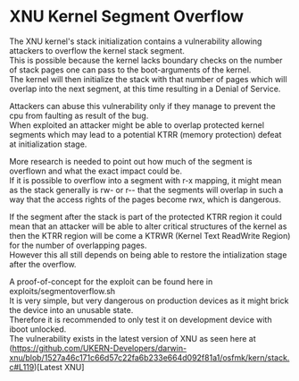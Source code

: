 # XNU Kernel Segment Overflow

The XNU kernel's stack initialization contains a vulnerability allowing attackers to overflow the kernel stack segment.  
This is possible because the kernel lacks boundary checks on the number of stack pages one can pass to the boot-arguments of the kernel.  
The kernel will then initialize the stack with that number of pages which will overlap into the next segment, at this time resulting in a Denial of Service.

Attackers can abuse this vulnerability only if they manage to prevent the cpu from faulting as result of the bug.  
When exploited an attacker might be able to overlap protected kernel segments which may lead to a potential KTRR (memory protection) defeat at initialization stage.  

More research is needed to point out how much of the segment is overflown and what the exact impact could be.  
If it is possible to overflow into a segment with r-x mapping, it might mean as the stack generally is rw- or r-- that the segments will overlap in such a way that the access rights of the pages become rwx, which is dangerous.  

If the segment after the stack is part of the protected KTRR region it could mean that an attacker will be able to alter critical structures of the kernel as then the KTRR region will be come a KTRWR (Kernel Text ReadWrite Region) for the number of overlapping pages.  
However this all still depends on being able to restore the intialization stage after the overflow.  

A proof-of-concept for the exploit can be found here in exploits/segmentoverflow.sh  
It is very simple, but very dangerous on production devices as it might brick the device into an unusable state.  
Therefore it is recommended to only test it on development device with iboot unlocked.  
The vulnerability exists in the latest version of XNU as seen here at (https://github.com/UKERN-Developers/darwin-xnu/blob/1527a46c171c66d57c22fa6b233e664d092f81a1/osfmk/kern/stack.c#L119)[Latest XNU]  
